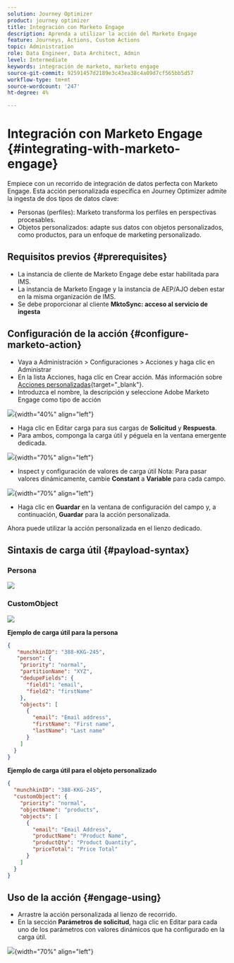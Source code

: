 ```yaml
---
solution: Journey Optimizer
product: journey optimizer
title: Integración con Marketo Engage
description: Aprenda a utilizar la acción del Marketo Engage
feature: Journeys, Actions, Custom Actions
topic: Administration
role: Data Engineer, Data Architect, Admin
level: Intermediate
keywords: integración de marketo, marketo engage
source-git-commit: 92591457d2189e3c43ea38c4a09d7cf565bb5d57
workflow-type: tm+mt
source-wordcount: '247'
ht-degree: 4%

---
```



# Integración con Marketo Engage {#integrating-with-marketo-engage}

Empiece con un recorrido de integración de datos perfecta con Marketo Engage. Esta acción personalizada específica en Journey Optimizer admite la ingesta de dos tipos de datos clave:

* Personas (perfiles): Marketo transforma los perfiles en perspectivas procesables.
* Objetos personalizados: adapte sus datos con objetos personalizados, como productos, para un enfoque de marketing personalizado.

## Requisitos previos {#prerequisites}

* La instancia de cliente de Marketo Engage debe estar habilitada para IMS.
* La instancia de Marketo Engage y la instancia de AEP/AJO deben estar en la misma organización de IMS.
* Se debe proporcionar al cliente **MktoSync: acceso al servicio de ingesta**

## Configuración de la acción {#configure-marketo-action}

* Vaya a Administración > Configuraciones > Acciones y haga clic en Administrar
* En la lista Acciones, haga clic en Crear acción. Más información sobre [Acciones personalizadas](../building-journeys/using-custom-actions.md){target="_blank"}.
* Introduzca el nombre, la descripción y seleccione Adobe Marketo Engage como tipo de acción

![](assets/engage-customaction-creation.png){width="40%" align="left"}

* Haga clic en Editar carga para sus cargas de **Solicitud** y **Respuesta**.
* Para ambos, componga la carga útil y péguela en la ventana emergente dedicada.

![](assets/engage-customaction-payload.png){width="70%" align="left"}

* Inspect y configuración de valores de carga útil
Nota: Para pasar valores dinámicamente, cambie **Constant** a **Variable** para cada campo.

![](assets/engage-customaction-payload-fields.png){width="70%" align="left"}

* Haga clic en **Guardar** en la ventana de configuración del campo y, a continuación, **Guardar** para la acción personalizada.

Ahora puede utilizar la acción personalizada en el lienzo dedicado.


## Sintaxis de carga útil {#payload-syntax}

### Persona

![](assets/payload-person.png)

### CustomObject

![](assets/payload-customobject.png)


**Ejemplo de carga útil para la persona**

```json
{
   "munchkinID": "388-KKG-245",  
   "person": {
    "priority": "normal",
    "partitionName": "XYZ",
    "dedupeFields": {
      "field1": "email",
      "field2": "firstName"
    },
    "objects": [
      {
        "email": "Email address",
        "firstName": "First name",
        "lastName": "Last name"
      }
    ]
  }
}
```

**Ejemplo de carga útil para el objeto personalizado**

```json
{
  "munchkinID": "388-KKG-245", 
  "customObject": {
    "priority": "normal",
    "objectName": "products",
    "objects": [
      {
        "email": "Email Address",
        "productName": "Product Name",
        "productQty": "Product Quantity",
        "priceTotal": "Price Total"
      }
    ]
  }
}
```


## Uso de la acción {#engage-using}

* Arrastre la acción personalizada al lienzo de recorrido.
* En la sección **Parámetros de solicitud**, haga clic en Editar para cada uno de los parámetros con valores dinámicos que ha configurado en la carga útil.

![](assets/engage-use-canvas.png){width="70%" align="left"}

